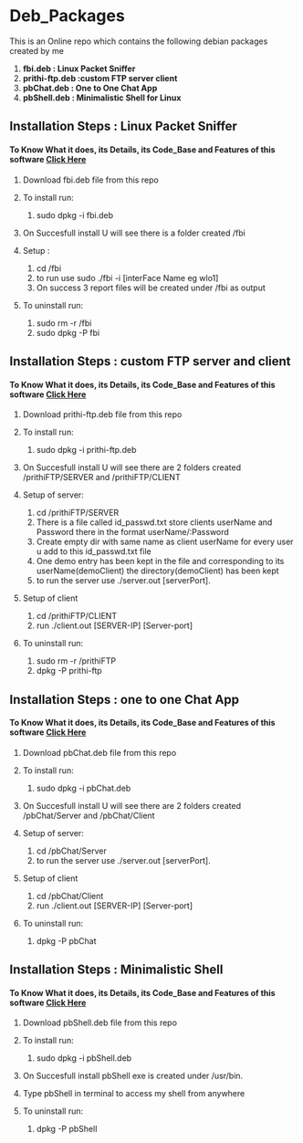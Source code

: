 # Deb_Packages
This is an Online repo which contains the following debian packages created by me
1. **fbi.deb : Linux Packet Sniffer**
2. **prithi-ftp.deb :custom FTP server client**
3. **pbChat.deb : One to One Chat App**
4. **pbShell.deb : Minimalistic Shell for Linux**

## Installation Steps : Linux Packet Sniffer
#### To Know What it does, its Details, its Code_Base and Features of this software <a href="https://github.com/pb-dot/Socket_Programming/tree/main/Fbi">Click Here</a>

1. Download fbi.deb file from this repo
   
2. To install run:
   1. sudo dpkg -i fbi.deb

3. On Succesfull install U will see there is a folder created /fbi

4. Setup :
   1. cd /fbi
   2. to run  use sudo ./fbi -i [interFace Name eg wlo1]
   3. On success 3 report files will be created under /fbi as output

5. To uninstall run:
   1. sudo rm -r /fbi
   2. sudo dpkg -P fbi


## Installation Steps : custom FTP server and client 
#### To Know What it does, its Details, its Code_Base and Features of this software <a href="https://github.com/pb-dot/Socket_Programming/tree/main/FTP">Click Here</a>

1. Download prithi-ftp.deb file from this repo
   
2. To install run:
   1. sudo dpkg -i prithi-ftp.deb

3. On Succesfull install U will see there are 2 folders created /prithiFTP/SERVER and /prithiFTP/CLIENT

4. Setup of server:
   1. cd /prithiFTP/SERVER
   2. There is a file called id_passwd.txt store clients userName and Password there in the format userName/:Password
   3. Create empty dir with same name as client userName for every user u add to this id_passwd.txt file
   4. One demo entry has been kept in the file and corresponding to its userName(demoClient) the directory(demoClient) has been kept
   5. to run the server use ./server.out [serverPort].

5. Setup of client
   1. cd /prithiFTP/CLIENT
   2. run ./client.out [SERVER-IP] [Server-port]

6. To uninstall run:
   1. sudo rm -r /prithiFTP
   2. dpkg -P prithi-ftp


## Installation Steps : one to one Chat App 
#### To Know What it does, its Details, its Code_Base and Features of this software <a href="https://github.com/pb-dot/Socket_Programming/tree/main/one-to-one-Chat">Click Here</a>

   1. Download pbChat.deb file from this repo
   
   2. To install run:
      1. sudo dpkg -i pbChat.deb

   3. On Succesfull install U will see there are 2 folders created /pbChat/Server and /pbChat/Client

   4. Setup of server:
      1. cd /pbChat/Server
      2. to run the server use ./server.out [serverPort].

   5. Setup of client
      1. cd /pbChat/Client
      2. run ./client.out [SERVER-IP] [Server-port]

   6. To uninstall run:
      1. dpkg -P pbChat


## Installation Steps : Minimalistic Shell 
#### To Know What it does, its Details, its Code_Base and Features of this software <a href="https://github.com/pb-dot/pb_shell">Click Here</a>

   1. Download pbShell.deb file from this repo
   
   2. To install run:
      1. sudo dpkg -i pbShell.deb

   3. On Succesfull install pbShell exe is created under /usr/bin.
   
   4. Type pbShell in terminal to access my shell from anywhere
   
   5. To uninstall run:
      1. dpkg -P pbShell
